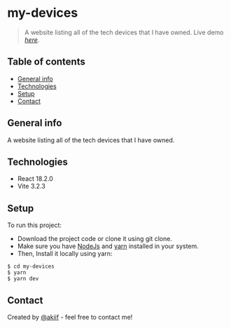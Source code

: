 # my-devices

> A website listing all of the tech devices that I have owned.
> Live demo [_here_](https://akiif.github.io/my-devices).

## Table of contents

-   [General info](#general-info)
-   [Technologies](#technologies)
-   [Setup](#setup)
-   [Contact](#contact)

## General info

A website listing all of the tech devices that I have owned.

## Technologies

-   React 18.2.0
-   Vite 3.2.3

## Setup

To run this project:

-   Download the project code or clone it using git clone.
-   Make sure you have [NodeJs](https://nodejs.org/en/) and [yarn](https://classic.yarnpkg.com/lang/en/docs/install/#windows-stable) installed in your system.
-   Then, Install it locally using yarn:

```
$ cd my-devices
$ yarn
$ yarn dev
```

## Contact

Created by [@akiif](https://akiif.dev/) - feel free to contact me!